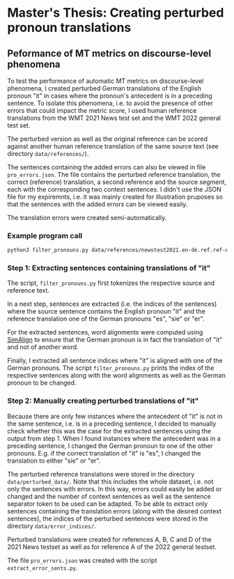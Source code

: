# Master's Thesis: Creating perturbed pronoun translations
## Peformance of MT metrics on discourse-level phenomena

To test the performance of automatic MT metrics on discourse-level phenomena, I created
perturbed German translations of the English pronoun "it" in cases where the pronoun's antecedent
is in a preceding sentence. To isolate this phenomena, i.e. to avoid the presence of other errors 
that could impact the metric score, I used human reference translations from the WMT 2021 News test set
and the WMT 2022 general test set.

The perturbed version as well as the original reference can be scored against another human reference
translation of the same source text (see directory ```data/references/```).

The sentences containing the added errors can also be viewed in file ```pro_errors.json```. The file contains the perturbed reference translation, the correct (reference) translation, a second reference and the source segment, each with the corresponding two context sentences. I didn't use the JSON file for my expiremnts, i.e. it was mainly created for illustration pruposes so that the sentences with the added errors can be viewed easily.

The translation errors were created semi-automatically.


### Example program call
```bash
python3 filter_pronouns.py data/references/newstest2021.en-de.ref.ref-A.de \ data/sources/newstest2021.en-de.src.en
```


### Step 1: Extracting sentences containing translations of "it"

The script, ```filter_pronouns.py``` first tokenizes the respective source and reference text.

In a next step, sentences are extracted (i.e. the indices of the sentences) where the source sentence
contains the English pronoun "it" and the reference translation one of the German pronouns "es", "sie"
or "er".

For the extracted sentences, word alignments were computed using [SimAlign](https://github.com/cisnlp/simalign) to ensure that the German pronoun is in fact the translation of "it" and not of another word.

Finally, I extracted all sentence indices where "it" is aligned with one of the German pronouns. The script ```filter_pronouns.py``` prints the index of the respective sentences along with the word alignments as well as the German pronoun to be changed.


### Step 2: Manually creating perturbed translations of "it"

Because there are only few instances where the antecedent of "it" is not in the same sentence, i.e.
is in a preceding sentence, I decided to manually check whether this was the case for the extracted
sentences using the output from step 1. When I found instances where the antecedent was in a preceding sentence, I changed the German pronoun to one of the other pronouns. E.g. if the correct
translation of "it" is "es", I changed the translation to either "sie" or "er".

The perturbed reference translations were stored in the directory ```data/perturbed_data/```. Note that this includes the whole dataset, i.e. not only the sentences with errors. In this way, errors could easily be added or changed and the number of context sentences as well as the sentence separator token to be used can be adapted. To be able to extract only sentences containing the translation errors (along with the desired context sentences), the indices of the perturbed sentences were stored in the directory ```data/error_indices/```.

Perturbed translations were created for references A, B, C and D of the 2021 News testset as well as
for reference A of the 2022 general testset.

The file ```pro_errors.json``` was created with the script ```extract_error_sents.py```.

